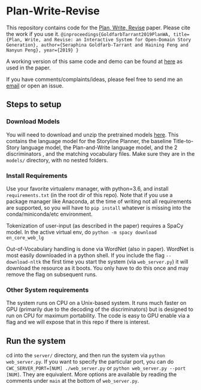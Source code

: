 # Plan-Write-Revise

This repository contains code for the [Plan, Write, Revise](https://arxiv.org/abs/1904.02357) paper. 
Please cite the work if you use it.
`@inproceedings{GoldfarbTarrant2019PlanWA,
  title={Plan, Write, and Revise: an Interactive System for Open-Domain Story Generation},
  author={Seraphina Goldfarb-Tarrant and Haining Feng and Nanyun Peng},
  year={2019}
}`

A working version of this same code and demo can be found at [here](http://cwc-story.isi.edu/)
as used in the paper.

If you have comments/complaints/ideas, please feel free to send me an [email](mailto:serif@uw.edu) or open an issue. 

## Steps to setup

### Download Models
You will need to download and unzip the pretrained models 
[here](https://drive.google.com/drive/folders/19D2uRIaISghKSybiQiVs7uOXxYtAKCMR?usp=sharing). This
contains the language model for the Storyline Planner, the baseline Title-to-Story language model,
the Plan-and-Write language model, and the 2 discriminators , and the matching vocabulary files.
Make sure they are in the `models/` directory, with no nested folders.

### Install Requirements
Use your favorite virtualenv manager, with python=3.6, and install `requirements.txt` (in the root dir of this repo).
Note that if you use a package manager like Anaconda, at the time of writing not all requirements
are supported, so you will have to `pip install` whatever is missing into the conda/miniconda/etc 
environment.

Tokenization of user-input (as described in the paper) requires a SpaCy model. 
In the active virtual env, do `python -m spacy download en_core_web_lg`

Out-of-Vocabulary handling is done via WordNet (also in paper). WordNet is most easily downloaded in 
a python shell. If you include the flag `--download-nltk` the first time you start 
the system (via `web_server.py`) it will download the resource as it boots. You only have to do this once
and may remove the flag on subsequent runs. 

### Other System requirements
The system runs on CPU on a Unix-based system. It runs much faster on GPU 
(primarily due to the decoding of the discriminators) but is
designed to run on CPU for maximum portability. The code is easy to GPU enable via a flag and 
we will expose that in this repo if there is interest.

## Run the system
cd into the `server/` directory, and then run the system via `python web_server.py`. If you want to 
specify the particular port, you can do `CWC_SERVER_PORT=[NUM] ./web_server.py` or 
`python web_server.py --port [NUM]`. They are equivalent. More options are available by reading the 
comments under `main` at the bottom of `web_server.py`.
